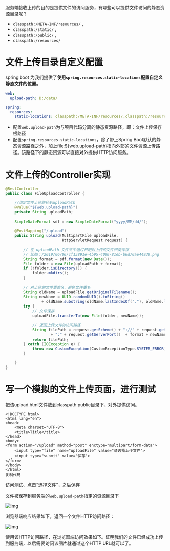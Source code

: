 服务端接收上传的目的是提供文件的访问服务，有哪些可以提供文件访问的静态资源目录呢？

- `classpath:/META-INF/resources/` ,
- `classpath:/static/` ,
- `classpath:/public/` ,
- `classpath:/resources/`

# 文件上传目录自定义配置

spring boot 为我们提供了**使用`spring.resources.static-locations`配置自定义静态文件的位置。**

```yml
web:
  upload-path: D:/data/

spring:
  resources:
    static-locations: classpath:/META-INF/resources/,classpath:/resources/,classpath:/static/,classpath:/public/,file:${web.upload-path}
```

- 配置`web.upload-path`为与项目代码分离的静态资源路径，即：文件上传保存根路径
- 配置`spring.resources.static-locations`，除了带上Spring Boot默认的静态资源路径之外，加上file:${web.upload-path}指向外部的文件资源上传路径。该路径下的静态资源可以直接对外提供HTTP访问服务。

# 文件上传的Controller实现

```java
@RestController
public class FileUploadController {

    //绑定文件上传路径到uploadPath
    @Value("${web.upload-path}")
    private String uploadPath;
 
    SimpleDateFormat sdf = new SimpleDateFormat("yyyy/MM/dd/");
 
    @PostMapping("/upload")
    public String upload(MultipartFile uploadFile,
                         HttpServletRequest request) {

        // 在 uploadPath 文件夹中通过日期对上传的文件归类保存
        // 比如：/2019/06/06/cf13891e-4b95-4000-81eb-b6d70ae44930.png
        String format = sdf.format(new Date());
        File folder = new File(uploadPath + format);
        if (!folder.isDirectory()) {
            folder.mkdirs();
        }
 
        // 对上传的文件重命名，避免文件重名
        String oldName = uploadFile.getOriginalFilename();
        String newName = UUID.randomUUID().toString()
                + oldName.substring(oldName.lastIndexOf("."), oldName.length());
        try {
            // 文件保存
            uploadFile.transferTo(new File(folder, newName));
 
            // 返回上传文件的访问路径
            String filePath = request.getScheme() + "://" + request.getServerName()
                    + ":" + request.getServerPort()  + format + newName;
            return filePath;
        } catch (IOException e) {
            throw new CustomException(CustomExceptionType.SYSTEM_ERROR);
        }

    }
}
```

# 写一个模拟的文件上传页面，进行测试

把该upload.html文件放到classpath:public目录下，对外提供访问。

```
<!DOCTYPE html>
<html lang="en">
<head>
    <meta charset="UTF-8">
    <title>Title</title>
</head>
<body>
<form action="/upload" method="post" enctype="multipart/form-data">
    <input type="file" name="uploadFile" value="请选择上传文件">
    <input type="submit" value="保存">
</form>
</body>
</html>
复制代码
```

访问测试、点击“选择文件”，之后保存

文件被保存到服务端的`web.upload-path`指定的资源目录下



![img](http://cdn.zimug.com/springboot-upload-2.png)



浏览器端响应结果如下，返回一个文件HTTP访问路径：



![img](http://cdn.zimug.com/springboot-upload-3.png)



使用该HTTP访问路径，在浏览器端访问效果如下。证明我们的文件已经成功上传到服务端，以后需要访问该图片就通过这个HTTP URL就可以了。